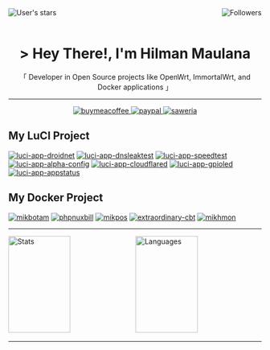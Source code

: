 <img align="right" alt="Followers" src="https://img.shields.io/github/followers/animegasan?style=for-the-badge&logo=github&labelColor=e74c3c&color=black">
<img align="left" alt="User's stars" src="https://img.shields.io/github/stars/animegasan?style=for-the-badge&logo=github&labelColor=e74c3c&color=black">
<br/>
<br/>
<h1 align="center"> &gt; Hey There!, I'm Hilman Maulana</h1>
<p align="center">「 Developer in Open Source projects like OpenWrt, ImmortalWrt, and Docker applications 」</p>
<hr/>
<div align="center">
  <a target="_blank" href="https://www.buymeacoffee.com/animegasan">
    <img alt="buymeacoffee" src="https://img.shields.io/badge/buy%20me%20a%20coffee-donation?style=for-the-badge&logo=buymeacoffee&labelColor=black&color=%23FFDD00">
  </a>
  <a target="_blank" href="https://www.paypal.com/paypalme/animegasan">
    <img alt="paypal" src="https://img.shields.io/badge/paypal-donation?style=for-the-badge&logo=paypal&labelColor=black&color=%23003087">
  </a>
  <a target="_blank" href="https://saweria.co/animegasan">
    <img alt="saweria" src="https://img.shields.io/badge/saweria-donation?style=for-the-badge&logo=adobeindesign&labelColor=black&color=%23FFA401">
  </a>
</div>

## My LuCI Project
[![luci-app-droidnet](https://github-readme-stats.vercel.app/api/pin/?username=animegasan&repo=luci-app-droidnet&border_color=e74c3c&bg_color=0D1117&title_color=C9D1D9&text_color=8B949E&icon_color=e74c3c)](https://github.com/animegasan/luci-app-droidnet)
[![luci-app-dnsleaktest](https://github-readme-stats.vercel.app/api/pin/?username=animegasan&repo=luci-app-dnsleaktest&border_color=e74c3c&bg_color=0D1117&title_color=C9D1D9&text_color=8B949E&icon_color=e74c3c)](https://github.com/animegasan/luci-app-dnsleaktest)
[![luci-app-speedtest](https://github-readme-stats.vercel.app/api/pin/?username=animegasan&repo=luci-app-speedtest&border_color=e74c3c&bg_color=0D1117&title_color=C9D1D9&text_color=8B949E&icon_color=e74c3c)](https://github.com/animegasan/luci-app-speedtest)
[![luci-app-alpha-config](https://github-readme-stats.vercel.app/api/pin/?username=animegasan&repo=luci-app-alpha-config&border_color=e74c3c&bg_color=0D1117&title_color=C9D1D9&text_color=8B949E&icon_color=e74c3c)](https://github.com/animegasan/luci-app-alpha-config)
[![luci-app-cloudflared](https://github-readme-stats.vercel.app/api/pin/?username=animegasan&repo=luci-app-cloudflared&border_color=e74c3c&bg_color=0D1117&title_color=C9D1D9&text_color=8B949E&icon_color=e74c3c)](https://github.com/animegasan/luci-app-cloudflared)
[![luci-app-gpioled](https://github-readme-stats.vercel.app/api/pin/?username=animegasan&repo=luci-app-gpioled&border_color=e74c3c&bg_color=0D1117&title_color=C9D1D9&text_color=8B949E&icon_color=e74c3c)](https://github.com/animegasan/luci-app-gpioled)
[![luci-app-appstatus](https://github-readme-stats.vercel.app/api/pin/?username=animegasan&repo=luci-app-appstatus&border_color=e74c3c&bg_color=0D1117&title_color=C9D1D9&text_color=8B949E&icon_color=e74c3c)](https://github.com/animegasan/luci-app-appstatus)

## My Docker Project
[![mikbotam](https://github-readme-stats.vercel.app/api/pin/?username=animegasan&repo=mikbotam&border_color=e74c3c&bg_color=0D1117&title_color=C9D1D9&text_color=8B949E&icon_color=e74c3c)](https://github.com/animegasan/mikbotam)
[![phpnuxbill](https://github-readme-stats.vercel.app/api/pin/?username=animegasan&repo=phpnuxbill&border_color=e74c3c&bg_color=0D1117&title_color=C9D1D9&text_color=8B949E&icon_color=e74c3c)](https://github.com/animegasan/phpnuxbill)
[![mikpos](https://github-readme-stats.vercel.app/api/pin/?username=animegasan&repo=mikpos&border_color=e74c3c&bg_color=0D1117&title_color=C9D1D9&text_color=8B949E&icon_color=e74c3c)](https://github.com/animegasan/mikpos)
[![extraordinary-cbt](https://github-readme-stats.vercel.app/api/pin/?username=animegasan&repo=extraordinary-cbt&border_color=e74c3c&bg_color=0D1117&title_color=C9D1D9&text_color=8B949E&icon_color=e74c3c)](https://github.com/animegasan/extraordinary-cbt)
[![mikhmon](https://github-readme-stats.vercel.app/api/pin/?username=animegasan&repo=mikhmon&border_color=e74c3c&bg_color=0D1117&title_color=C9D1D9&text_color=8B949E&icon_color=e74c3c)](https://github.com/animegasan/mikhmon)

<hr/>

<div>
  <img alt="Stats" src="https://denvercoder1-github-readme-stats.vercel.app/api?username=animegasan&show_icons=true&count_private=true&theme=react&border_color=e74c3c&bg_color=0D1117&title_color=e74c3c&icon_color=F8D866" height="192px" width="49.5%"/></a>
  <img alt="Languages" src="https://denvercoder1-github-readme-stats.vercel.app/api/top-langs/?username=animegasan&langs_count=8&layout=compact&theme=react&border_color=e74c3c&bg_color=0D1117&title_color=e74c3c&icon_color=F8D866" height="192px" width="49.5%"/>
</div>

<hr/>
